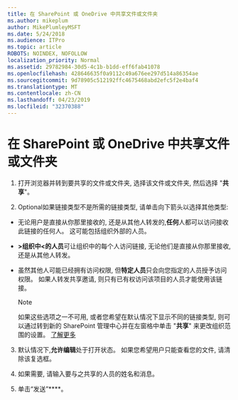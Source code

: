 ```yaml
---
title: 在 SharePoint 或 OneDrive 中共享文件或文件夹
ms.author: mikeplum
author: MikePlumleyMSFT
ms.date: 5/24/2018
ms.audience: ITPro
ms.topic: article
ROBOTS: NOINDEX, NOFOLLOW
localization_priority: Normal
ms.assetid: 29782984-30d5-4c1b-b1dd-eff6fab41078
ms.openlocfilehash: 428646635f0a9112c49a676ee297d514a86354ae
ms.sourcegitcommit: 9d78905c512192ffc4675468abd2efc5f2e4baf4
ms.translationtype: MT
ms.contentlocale: zh-CN
ms.lasthandoff: 04/23/2019
ms.locfileid: "32370388"
---
```

# <a name="share-a-file-or-folder-in-sharepoint-or-onedrive"></a>在 SharePoint 或 OneDrive 中共享文件或文件夹

1. 打开浏览器并转到要共享的文件或文件夹, 选择该文件或文件夹, 然后选择 "**共享**"。 
    
2. Optional如果链接类型不是所需的链接类型, 请单击向下箭头以选择其他类型:
    
  - 无论用户是直接从你那里接收的, 还是从其他人转发的,**任何**人都可以访问接收此链接的任何人。 这可能包括组织外部的人员。 
    
  - **\>组织中\<的人员**可让组织中的每个人访问链接, 无论他们是直接从你那里接收, 还是从其他人转发。 
    
  - 虽然其他人可能已经拥有访问权限, 但**特定人员**只会向您指定的人员授予访问权限。 如果人转发共享邀请, 则只有已有权访问该项目的人员才能使用该链接。 
    
    > [!NOTE]
    > 如果这些选项之一不可用, 或者您希望在默认情况下显示不同的链接类型, 则可以通过转到新的 SharePoint 管理中心并在左窗格中单击 "**共享**" 来更改组织范围的设置。 [了解更多](https://go.microsoft.com/fwlink/?linkid=866426)
  
3. 默认情况下,**允许编辑**处于打开状态。 如果您希望用户只能查看您的文件, 请清除该复选框。 
    
4. 如果需要, 请输入要与之共享的人员的姓名和消息。
    
5. 单击“发送”****。 
    

